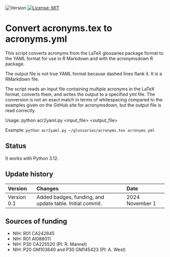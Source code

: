 ![Version](https://img.shields.io/static/v1?label=acronymstex2yaml=0.1&color=brightcolor)
[![License: MIT](https://img.shields.io/badge/License-MIT-blue.svg)](https://opensource.org/licenses/MIT)


# Convert acronyms.tex to acronyms.yml

This script converts acronyms from the LaTeX glossaries package format to the YAML 
format for use in R Markdown and with the acronymsdown R package.

The output file is not true YAML format because dashed lines flank it.
It is a RMarkdown file.

The script reads an input file containing multiple acronyms in the LaTeX format, 
converts them, and writes the output to a specified yml file.
The conversion is not an exact match in terms of whitespacing compared to the 
examples given on the GitHub site for acronymsdown, but the output file is 
read correctly.

Usage:
    python acr2yaml.py <input_file> <output_file>


Example: 
   `python acr2yaml.py ~/glossaries/acronyms.tex acronyms.yml`

## Status

It works with Python 3.12.


## Update history

|Version      | Changes                                                                                                                                  | Date                 |
|:------------|:------------------------------------------------------------------------------------------------------------------------------------------|:---------------------|
| Version 0.1 |   Added badges, funding, and update table.  Initial commit.                                                                              | 2024 November 1      |

## Sources of funding

- NIH: R01 CA242845
- NIH: R01 AI088011
- NIH: P30 CA225520 (PI: R. Mannel)
- NIH: P20 GM103640 and P30 GM145423 (PI: A. West)
